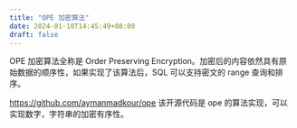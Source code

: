```yaml
---
title: "OPE 加密算法"
date: 2024-01-10T14:45:49+08:00
draft: false
---
```


OPE 加密算法全称是 Order Preserving Encryption。加密后的内容依然具有原始数据的顺序性，如果实现了该算法后，SQL 可以支持密文的 range 查询和排序。

https://github.com/aymanmadkour/ope 该开源代码是 ope 的算法实现，可以实现数字，字符串的加密有序性。

